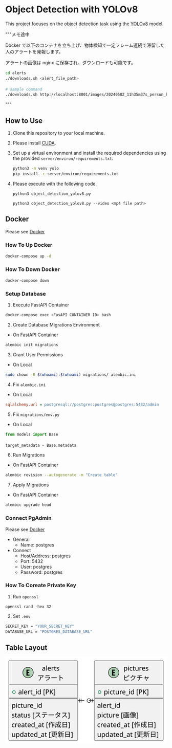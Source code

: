 # Object Detection with YOLOv8

This project focuses on the object detection task using the [YOLOv8](https://github.com/ultralytics/ultralytics) model.

"""メモ途中

Docker で以下のコンテナを立ち上げ、物体検知で一定フレーム連続で滞留した人のアラートを発報します。

アラートの画像は nginx に保存され、ダウンロードも可能です。

```bash
cd alerts
./downloads.sh <alert_file_path>

# sample command
./downloads.sh http://localhost:8001/images/20240502_11h35m37s_person_keikoku.png
```

"""

## How to Use

1. Clone this repository to your local machine.
2. Please install [CUDA](https://developer.nvidia.com/cuda-downloads).
3. Set up a virtual environment and install the required dependencies using the provided `server/environ/requirements.txt`.

   ```bash
   python3 -m venv yolo
   pip install -r server/environ/requirements.txt
   ```

4. Please execute with the following code.

   ```bash: Detection for Camera
   python3 object_detection_yolov8.py
   ```

   ```bash: Detection for Video
   python3 object_detection_yolov8.py --video <mp4 file path>
   ```

## Docker

Please see [Docker](./server/docker-compose.yml)

### How To Up Docker

```bash
docker-compose up -d
```

### How To Down Docker

```bash
docker-compose down
```

### Setup Database

1. Execute FastAPI Container

```bash
docker-compose exec <FasAPI CONTAINER ID> bash
```

2. Create Database Migrations Environment

- On FastAPI Container

```bash
alembic init migrations
```

3. Grant User Permissions

- On Local

```bash
sudo chown -R $(whoami):$(whoami) migrations/ alembic.ini
```

4. Fix `alembic.ini`

- On Local

```ini
sqlalchemy.url = postgresql://postgres:postgres@postgres:5432/admin
```

5. Fix `migrations/env.py`

- On Local

```python
from models import Base

target_metadata = Base.metadata
```

6. Run Migrations

- On FastAPI Container

```bash
alembic revision --autogenerate -m "Create table"
```

7. Apply Migrations

- On FastAPI Container

```bash
alembic upgrade head
```

### Connect PgAdmin

Please see [Docker](./server/docker-compose.yml)

- General
  - Name: postgres
- Connect
  - Host/Address: postgres
  - Port: 5432
  - User: postgres
  - Password: postgres

### How To Coreate Private Key

1. Run `openssl`

```bash:
openssl rand -hex 32
```

2. Set `.env`

```bash
SECRET_KEY = "YOUR_SECRET_KEY"
DATABASE_URL = "POSTGRES_DATABASE_URL"
```

## Table Layout

![overview](plantuml/erd.svg)
